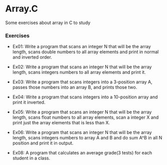 # Array.C

Some exercises about array in C to study 

### Exercises

* Ex01: Write a program that scans an integer N that will be the array length, scans double numbers to all array elements and print in normal and inverted order.

* Ex02: Write a program that scans an integer N that will be the array length, scans integers numbers to all array elements and print it.

* Ex03: Write a program that scans integers into a 3-position array A, passes those numbers into an array B, and prints those two.

* Ex04: Write a program that scans integers into a 10-position array and print it inverted.

* Ex05: Write a program that scans an integer N that will be the array length, scans float numbers to all array elements, scan a integer X and print just the array elements that is less than X.

* Ex06: Write a program that scans an integer N that will be the array length, scans integers numbers to array A and B and do sum A^B in all N position and print it in output.

* Ex08: A program that calculates an average grade(3 tests) for each student in a class.
